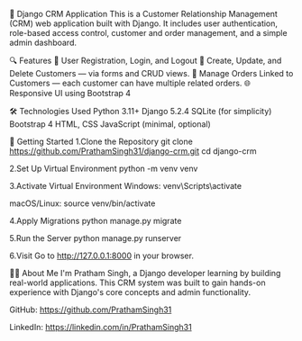 🧾 Django CRM Application
This is a Customer Relationship Management (CRM) web application built with Django.
It includes user authentication, role-based access control, customer and order management, and a simple admin dashboard.

🔍 Features
👥 User Registration, Login, and Logout
📇 Create, Update, and Delete Customers — via forms and CRUD views.
🛒 Manage Orders Linked to Customers — each customer can have multiple related orders.
🌐 Responsive UI using Bootstrap 4

🛠️ Technologies Used
Python 3.11+
Django 5.2.4
SQLite (for simplicity)
Bootstrap 4
HTML, CSS
JavaScript (minimal, optional)

🚀 Getting Started
1.Clone the Repository
git clone https://github.com/PrathamSingh31/django-crm.git
cd django-crm

2.Set Up Virtual Environment
python -m venv venv

3.Activate Virtual Environment
Windows:
venv\Scripts\activate

macOS/Linux:
source venv/bin/activate

4.Apply Migrations
python manage.py migrate

5.Run the Server
python manage.py runserver

6.Visit
Go to http://127.0.0.1:8000 in your browser.

🙋‍♂️ About Me
I'm Pratham Singh, a Django developer learning by building real-world applications. This CRM system was built to gain hands-on experience with Django's core concepts and admin functionality.

GitHub: https://github.com/PrathamSingh31

LinkedIn: https://linkedin.com/in/PrathamSingh31
